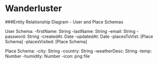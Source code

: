 # Wanderluster

###Entity Relationship Diagram - User and Place Schemas

User Schema:
-firstName: String
-lastName: String
-email: String
-password: String
-createdAt: Date
-updatedAt: Date
-placesToVist: [Place Schema]
-placesVisited: [Place Schema]

Place Schema:
-city: String
-country: String
-weatherDesc: String
-temp: Number
-humidity: Number
-icon: png file

